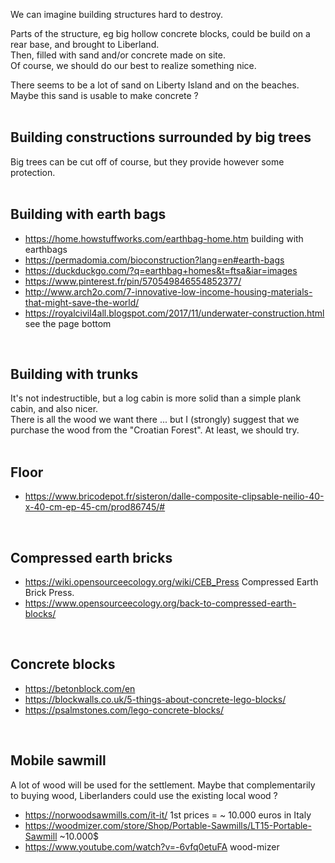 
We can imagine building structures hard to destroy.

Parts of the structure, eg big hollow concrete blocks, could be build on a rear base, and brought to Liberland.  
Then, filled with sand and/or concrete made on site.  
Of course, we should do our best to realize something nice.

There seems to be a lot of sand on Liberty Island and on the beaches.
Maybe this sand is usable to make concrete ?  
<br>

Building constructions surrounded by big trees
----------------------------------------------
Big trees can be cut off of course, but they provide however some protection.  
<br>

Building with earth bags
------------------------
* https://home.howstuffworks.com/earthbag-home.htm building with earthbags
* https://permadomia.com/bioconstruction?lang=en#earth-bags
* https://duckduckgo.com/?q=earthbag+homes&t=ftsa&iar=images
* https://www.pinterest.fr/pin/570549846554852377/
* http://www.arch2o.com/7-innovative-low-income-housing-materials-that-might-save-the-world/
* https://royalcivil4all.blogspot.com/2017/11/underwater-construction.html see the page bottom
<br>

Building with trunks
--------------------
It's not indestructible, but a log cabin is more solid than a simple plank cabin, and also nicer.  
There is all the wood we want there ... but I (strongly) suggest that we purchase the wood from the "Croatian Forest".
At least, we should try.  
<br>

Floor
-----
* https://www.bricodepot.fr/sisteron/dalle-composite-clipsable-neilio-40-x-40-cm-ep-45-cm/prod86745/#
<br>

Compressed earth bricks
------------------------
* https://wiki.opensourceecology.org/wiki/CEB_Press Compressed Earth Brick Press.
* https://www.opensourceecology.org/back-to-compressed-earth-blocks/
<br>

Concrete blocks
---------------
* https://betonblock.com/en
* https://blockwalls.co.uk/5-things-about-concrete-lego-blocks/
* https://psalmstones.com/lego-concrete-blocks/
<br>

Mobile sawmill
--------------
A lot of wood will be used for the settlement.
Maybe that complementarily to buying wood, Liberlanders could use the existing local wood ?

* https://norwoodsawmills.com/it-it/ 1st prices = ~ 10.000 euros in Italy
* https://woodmizer.com/store/Shop/Portable-Sawmills/LT15-Portable-Sawmill ~10.000$
* https://www.youtube.com/watch?v=-6vfq0etuFA wood-mizer
<br>


<!-- 
Construction unbreakable, eg monument en blocs de pierre ou en blocs de béton assemblés.

chapelle, église, refuge, monument 
maybe we could decide that Liberland has a patron saint ... and erect a chapel to him.

Noter que la maison forestière détruite était construite en petites briques.
Noter aussi que la "Croatian Forests" n'a pas hésité à détruire cette grande maison, en pas si mauvais état,
sans doute en partie à cause de LL.

-->

